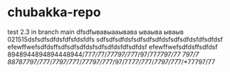 # chubakka-repo
test 2.3 in branch main dfsdfывавыааывава
 ываыва ываыв
021515dsfsdfsdfdsfdfsfdsfdfs
sdfsdfsdfdsfsdfsdfsdfdsfsdfsdfdsfdfsdfdsf
efewffwefsdfdsffsdfsdfsdfdsfsdfsdfdsfdfsdfdsf
efewffwefsdfdsffsdfdsf
8948944894894448944/77*7/7*7/*77797/77*7/97/77*7797/77
797/7
88787797/77*7/*7797/77*7/*77797/77*7/97/77*77/77*7/*7797/77*7/*77797/77
